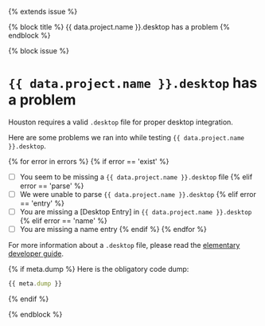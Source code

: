 {% extends issue %}

{% block title %}
{{ data.project.name }}.desktop has a problem
{% endblock %}

{% block issue %}
# `{{ data.project.name }}.desktop` has a problem

Houston requires a valid `.desktop` file for proper desktop integration.

Here are some problems we ran into while testing `{{ data.project.name }}.desktop`.

{% for error in errors %}
{% if error == 'exist' %}
- [ ] You seem to be missing a `{{ data.project.name }}.desktop` file
{% elif error == 'parse' %}
- [ ] We were unable to parse `{{ data.project.name }}.desktop`
{% elif error == 'entry' %}
- [ ] You are missing a [Desktop Entry] in `{{ data.project.name }}.desktop`
{% elif error == 'name' %}
- [ ] You are missing a name entry
{% endif %}
{% endfor %}

For more information about a `.desktop` file, please read the [elementary developer guide](https://elementary.io/docs/code/getting-started#the-desktop-file).

{% if meta.dump %}
Here is the obligatory code dump:
```javascript
{{ meta.dump }}
```
{% endif %}

{% endblock %}
